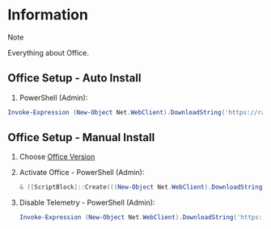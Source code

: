 # Information

> [!NOTE]
> Everything about Office.

## Office Setup - Auto Install

1. PowerShell (Admin):

```powershell
Invoke-Expression (New-Object Net.WebClient).DownloadString('https://raw.githubusercontent.com/ByKsTv/Everything/main/Windows/Office/Download.ps1')

```

## Office Setup - Manual Install

1. Choose [Office Version](https://gravesoft.dev/download_windows_office/office_c2r_links/#english-en-us)
1. Activate Office - PowerShell (Admin):

   ```powershell
   & ([ScriptBlock]::Create(((New-Object Net.WebClient).DownloadString('https://massgrave.dev/get')))) /Ohook

   ```

1. Disable Telemetry - PowerShell (Admin):

   ```powershell
   Invoke-Expression (New-Object Net.WebClient).DownloadString('https://raw.githubusercontent.com/abbodi1406/WHD/master/scripts/OC2R_DisableTelemetry.ps1')

   ```
